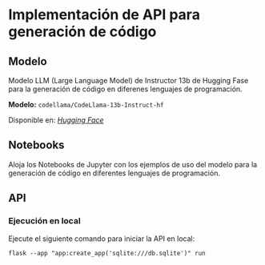 # Implementación de API para generación de código

## Modelo
Modelo LLM (Large Language Model) de Instructor 13b de Hugging Fase para la generación de código en diferenes lenguajes de programación.

**Modelo:** `codellama/CodeLlama-13b-Instruct-hf`

Disponible en: [_Hugging Face_](https://huggingface.co/codellama)

## Notebooks
Aloja los Notebooks de Jupyter con los ejemplos de uso del modelo para la generación de código en diferentes lenguajes de programación.

## API

### Ejecución en local
Ejecute el siguiente comando para iniciar la API en local:

```
flask --app "app:create_app('sqlite:///db.sqlite')" run
```
